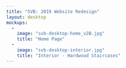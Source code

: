 ```yaml
---
title: "SVB: 2019 Website Redesign"
layout: desktop
mockups:
  -
    image: "svb-desktop-home_v2B.jpg"
    title: "Home Page"
  -
    image: "svb-desktop-interior.jpg"
    title: "Interior - Hardwood Staircases"
---
```

